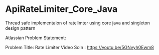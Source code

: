 # ApiRateLimiter_Core_Java
Thread safe implementaion of ratelimter using core java and singleton design pattern


Atlassian Problem Statement:


Problem Title: Rate Limiter
Video Soln : https://youtu.be/5GNvyh0Ewm8
